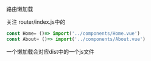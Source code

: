 路由懒加载

关注 router/index.js中的
```js
const Home= ()=> import('../components/Home.vue')
const About= ()=> import('../components/About.vue')
```

一个懒加载会对应dist中的一个js文件